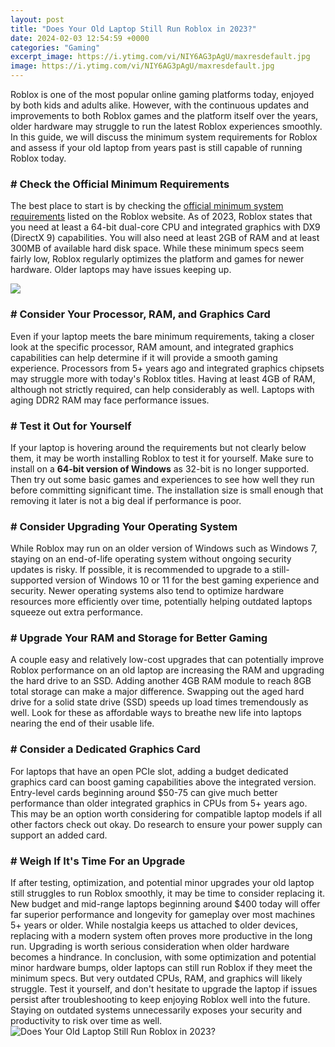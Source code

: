 ```yaml
---
layout: post
title: "Does Your Old Laptop Still Run Roblox in 2023?"
date: 2024-02-03 12:54:59 +0000
categories: "Gaming"
excerpt_image: https://i.ytimg.com/vi/NIY6AG3pAgU/maxresdefault.jpg
image: https://i.ytimg.com/vi/NIY6AG3pAgU/maxresdefault.jpg
---
```


Roblox is one of the most popular online gaming platforms today, enjoyed by both kids and adults alike. However, with the continuous updates and improvements to both Roblox games and the platform itself over the years, older hardware may struggle to run the latest Roblox experiences smoothly. In this guide, we will discuss the minimum system requirements for Roblox and assess if your old laptop from years past is still capable of running Roblox today.
### # Check the Official Minimum Requirements
The best place to start is by checking the [official minimum system requirements](https://store.fi.io.vn/cottagecore-aesthetic-axolotl-mushroom-hat-shroomxolotl-129/men&) listed on the Roblox website. As of 2023, Roblox states that you need at least a 64-bit dual-core CPU and integrated graphics with DX9 (DirectX 9) capabilities. You will also need at least 2GB of RAM and at least 300MB of available hard disk space. While these minimum specs seem fairly low, Roblox regularly optimizes the platform and games for newer hardware. Older laptops may have issues keeping up.

![](https://devicetests.com/wp-content/uploads/2022/09/what-laptop-can-run-roblox.jpg)
### # Consider Your Processor, RAM, and Graphics Card
Even if your laptop meets the bare minimum requirements, taking a closer look at the specific processor, RAM amount, and integrated graphics capabilities can help determine if it will provide a smooth gaming experience. Processors from 5+ years ago and integrated graphics chipsets may struggle more with today's Roblox titles. Having at least 4GB of RAM, although not strictly required, can help considerably as well. Laptops with aging DDR2 RAM may face performance issues.
### # Test it Out for Yourself
If your laptop is hovering around the requirements but not clearly below them, it may be worth installing Roblox to test it for yourself. Make sure to install on a **64-bit version of Windows** as 32-bit is no longer supported. Then try out some basic games and experiences to see how well they run before committing significant time. The installation size is small enough that removing it later is not a big deal if performance is poor.
### # Consider Upgrading Your Operating System
While Roblox may run on an older version of Windows such as Windows 7, staying on an end-of-life operating system without ongoing security updates is risky. If possible, it is recommended to upgrade to a still-supported version of Windows 10 or 11 for the best gaming experience and security. Newer operating systems also tend to optimize hardware resources more efficiently over time, potentially helping outdated laptops squeeze out extra performance.
### # Upgrade Your RAM and Storage for Better Gaming
A couple easy and relatively low-cost upgrades that can potentially improve Roblox performance on an old laptop are increasing the RAM and upgrading the hard drive to an SSD. Adding another 4GB RAM module to reach 8GB total storage can make a major difference. Swapping out the aged hard drive for a solid state drive (SSD) speeds up load times tremendously as well. Look for these as affordable ways to breathe new life into laptops nearing the end of their usable life.
### # Consider a Dedicated Graphics Card
For laptops that have an open PCIe slot, adding a budget dedicated graphics card can boost gaming capabilities above the integrated version. Entry-level cards beginning around $50-75 can give much better  performance than older integrated graphics in CPUs from 5+ years ago. This may be an option worth considering for compatible laptop models if all other factors check out okay. Do research to ensure your power supply can support an added card.
### # Weigh If It's Time For an Upgrade  
If after testing, optimization, and potential minor upgrades your old laptop still struggles to run Roblox smoothly, it may be time to consider replacing it. New budget and mid-range laptops beginning around $400 today will offer far superior performance and longevity for gameplay over most machines 5+ years or older. While nostalgia keeps us attached to older devices, replacing with a modern system often proves more productive in the long run. Upgrading is worth serious consideration when older hardware becomes a hindrance.
In conclusion, with some optimization and potential minor hardware bumps, older laptops can still run Roblox if they meet the minimum specs. But very outdated CPUs, RAM, and graphics will likely struggle. Test it yourself, and don't hesitate to upgrade the laptop if issues persist after troubleshooting to keep enjoying Roblox well into the future. Staying on outdated systems unnecessarily exposes your security and productivity to risk over time as well.
![Does Your Old Laptop Still Run Roblox in 2023?](https://i.ytimg.com/vi/NIY6AG3pAgU/maxresdefault.jpg)